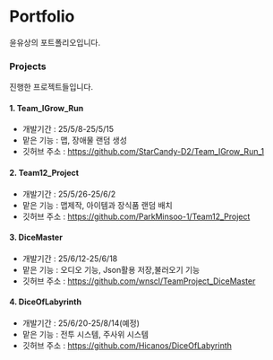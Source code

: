 # Portfolio
윤유상의 포트폴리오입니다.

### Projects
진행한 프로젝트들입니다.

#### 1. Team_IGrow_Run
- 개발기간 : 25/5/8-25/5/15
- 맡은 기능 : 맵, 장애물 랜덤 생성
- 깃허브 주소 : https://github.com/StarCandy-D2/Team_IGrow_Run_1

#### 2. Team12_Project
- 개발기간 : 25/5/26-25/6/2
- 맡은 기능 : 맵제작, 아이템과 장식품 랜덤 배치
- 깃허브 주소 : https://github.com/ParkMinsoo-1/Team12_Project

#### 3. DiceMaster
- 개발기간 : 25/6/12-25/6/18
- 맡은 기능 : 오디오 기능, Json활용 저장,불러오기 기능
- 깃허브 주소 : https://github.com/wnscl/TeamProject_DiceMaster

#### 4. DiceOfLabyrinth
- 개발기간 : 25/6/20-25/8/14(예정)
- 맡은 기능 : 전투 시스템, 주사위 시스템
- 깃허브 주소 : https://github.com/Hicanos/DiceOfLabyrinth
